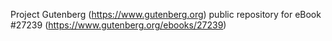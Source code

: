 Project Gutenberg (https://www.gutenberg.org) public repository for eBook #27239 (https://www.gutenberg.org/ebooks/27239)
